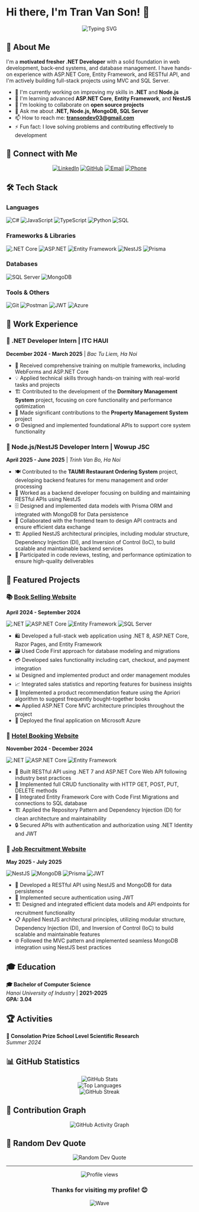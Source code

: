 # Hi there, I'm Tran Van Son! 👋

<div align="center">
  <img src="https://readme-typing-svg.herokuapp.com?font=Fira+Code&size=32&duration=2800&pause=2000&color=A9FEF7&center=true&vCenter=true&width=940&lines=Welcome+to+my+GitHub+Profile!;.NET%2FNode.js+Developer;Always+learning+new+things" alt="Typing SVG" />
</div>

## 🚀 About Me

I'm a **motivated fresher .NET Developer** with a solid foundation in web development, back-end systems, and database management. I have hands-on experience with ASP.NET Core, Entity Framework, and RESTful API, and I'm actively building full-stack projects using MVC and SQL Server.

- 🔭 I'm currently working on improving my skills in **.NET** and **Node.js**
- 🌱 I'm learning advanced **ASP.NET Core**, **Entity Framework**, and **NestJS**
- 👯 I'm looking to collaborate on **open source projects**
- 💬 Ask me about **.NET, Node.js, MongoDB, SQL Server**
- 📫 How to reach me: **transondev03@gmail.com**
- ⚡ Fun fact: I love solving problems and contributing effectively to development

## 📱 Connect with Me

<div align="center">
  
[![LinkedIn](https://img.shields.io/badge/LinkedIn-0077B5?style=for-the-badge&logo=linkedin&logoColor=white)](https://linkedin.com/in/vansonzzz)
[![GitHub](https://img.shields.io/badge/GitHub-100000?style=for-the-badge&logo=github&logoColor=white)](https://github.com/Transon54103)
[![Email](https://img.shields.io/badge/Email-D14836?style=for-the-badge&logo=gmail&logoColor=white)](mailto:transondev03@gmail.com)
[![Phone](https://img.shields.io/badge/Phone-25D366?style=for-the-badge&logo=whatsapp&logoColor=white)](tel:+84372386282)

</div>

## 🛠️ Tech Stack

### Languages

![C#](https://img.shields.io/badge/C%23-239120?style=for-the-badge&logo=c-sharp&logoColor=white)
![JavaScript](https://img.shields.io/badge/JavaScript-F7DF1E?style=for-the-badge&logo=javascript&logoColor=black)
![TypeScript](https://img.shields.io/badge/TypeScript-007ACC?style=for-the-badge&logo=typescript&logoColor=white)
![Python](https://img.shields.io/badge/Python-3776AB?style=for-the-badge&logo=python&logoColor=white)
![SQL](https://img.shields.io/badge/SQL-336791?style=for-the-badge&logo=postgresql&logoColor=white)

### Frameworks & Libraries

![.NET Core](https://img.shields.io/badge/.NET_Core-5C2D91?style=for-the-badge&logo=.net&logoColor=white)
![ASP.NET](https://img.shields.io/badge/ASP.NET-5C2D91?style=for-the-badge&logo=.net&logoColor=white)
![Entity Framework](https://img.shields.io/badge/Entity_Framework-5C2D91?style=for-the-badge&logo=.net&logoColor=white)
![NestJS](https://img.shields.io/badge/NestJS-E0234E?style=for-the-badge&logo=nestjs&logoColor=white)
![Prisma](https://img.shields.io/badge/Prisma-3982CE?style=for-the-badge&logo=Prisma&logoColor=white)

### Databases

![SQL Server](https://img.shields.io/badge/SQL_Server-CC2927?style=for-the-badge&logo=microsoft-sql-server&logoColor=white)
![MongoDB](https://img.shields.io/badge/MongoDB-4EA94B?style=for-the-badge&logo=mongodb&logoColor=white)

### Tools & Others

![Git](https://img.shields.io/badge/Git-F05032?style=for-the-badge&logo=git&logoColor=white)
![Postman](https://img.shields.io/badge/Postman-FF6C37?style=for-the-badge&logo=postman&logoColor=white)
![JWT](https://img.shields.io/badge/JWT-black?style=for-the-badge&logo=JSON%20web%20tokens)
![Azure](https://img.shields.io/badge/Microsoft_Azure-0089D0?style=for-the-badge&logo=microsoft-azure&logoColor=white)

## 💼 Work Experience

### 🔹 .NET Developer Intern | ITC HAUI

**December 2024 - March 2025** | _Bac Tu Liem, Ha Noi_

- 🚀 Received comprehensive training on multiple frameworks, including WebForms and ASP.NET Core
- 💡 Applied technical skills through hands-on training with real-world tasks and projects
- 🏗️ Contributed to the development of the **Dormitory Management System** project, focusing on core functionality and performance optimization
- 🔧 Made significant contributions to the **Property Management System** project
- ⚙️ Designed and implemented foundational APIs to support core system functionality

### 🔹 Node.js/NestJS Developer Intern | Wowup JSC

**April 2025 - June 2025** | _Trinh Van Bo, Ha Noi_

- 🍽️ Contributed to the **TAUMI Restaurant Ordering System** project, developing backend features for menu management and order processing
- 🔄 Worked as a backend developer focusing on building and maintaining RESTful APIs using NestJS
- 🗄️ Designed and implemented data models with Prisma ORM and integrated with MongoDB for Data persistence
- 👥 Collaborated with the frontend team to design API contracts and ensure efficient data exchange
- 🏗️ Applied NestJS architectural principles, including modular structure, Dependency Injection (DI), and Inversion of Control (IoC), to build scalable and maintainable backend services
- 🧪 Participated in code reviews, testing, and performance optimization to ensure high-quality deliverables

## 🎯 Featured Projects

### 📚 [Book Selling Website](https://github.com/Transon54103/BookSellingWebsite)

**April 2024 - September 2024**

![.NET](https://img.shields.io/badge/.NET_8-5C2D91?style=flat-square&logo=.net&logoColor=white)
![ASP.NET Core](https://img.shields.io/badge/ASP.NET_Core-5C2D91?style=flat-square&logo=.net&logoColor=white)
![Entity Framework](https://img.shields.io/badge/Entity_Framework-5C2D91?style=flat-square&logo=.net&logoColor=white)
![SQL Server](https://img.shields.io/badge/SQL_Server-CC2927?style=flat-square&logo=microsoft-sql-server&logoColor=white)

- 🛍️ Developed a full-stack web application using .NET 8, ASP.NET Core, Razor Pages, and Entity Framework
- 🗃️ Used Code First approach for database modeling and migrations
- 💳 Developed sales functionality including cart, checkout, and payment integration
- 📊 Designed and implemented product and order management modules
- 📈 Integrated sales statistics and reporting features for business insights
- 🤖 Implemented a product recommendation feature using the Apriori algorithm to suggest frequently bought-together books
- ☁️ Applied ASP.NET Core MVC architecture principles throughout the project
- 🚀 Deployed the final application on Microsoft Azure

### 🏨 [Hotel Booking Website](https://github.com/Transon54103/HotelBooking)

**November 2024 - December 2024**

![.NET](https://img.shields.io/badge/.NET_7-5C2D91?style=flat-square&logo=.net&logoColor=white)
![ASP.NET Core](https://img.shields.io/badge/ASP.NET_Core-5C2D91?style=flat-square&logo=.net&logoColor=white)
![Entity Framework](https://img.shields.io/badge/Entity_Framework-5C2D91?style=flat-square&logo=.net&logoColor=white)

- 🏢 Built RESTful API using .NET 7 and ASP.NET Core Web API following industry best practices
- 🔄 Implemented full CRUD functionality with HTTP GET, POST, PUT, DELETE methods
- 🔗 Integrated Entity Framework Core with Code First Migrations and connections to SQL database
- 🏗️ Applied the Repository Pattern and Dependency Injection (DI) for clean architecture and maintainability
- 🔒 Secured APIs with authentication and authorization using .NET Identity and JWT

### 💼 [Job Recruitment Website](https://github.com/Transon54103/JobRecruitment)

**May 2025 - July 2025**

![NestJS](https://img.shields.io/badge/NestJS-E0234E?style=flat-square&logo=nestjs&logoColor=white)
![MongoDB](https://img.shields.io/badge/MongoDB-4EA94B?style=flat-square&logo=mongodb&logoColor=white)
![Prisma](https://img.shields.io/badge/Prisma-3982CE?style=flat-square&logo=Prisma&logoColor=white)
![JWT](https://img.shields.io/badge/JWT-black?style=flat-square&logo=JSON%20web%20tokens)

- 🔧 Developed a RESTful API using NestJS and MongoDB for data persistence
- 🔐 Implemented secure authentication using JWT
- 🏗️ Designed and integrated efficient data models and API endpoints for recruitment functionality
- 📋 Applied NestJS architectural principles, utilizing modular structure, Dependency Injection (DI), and Inversion of Control (IoC) to build scalable and maintainable features
- 🌐 Followed the MVC pattern and implemented seamless MongoDB integration using NestJS best practices

## 🎓 Education

**🎓 Bachelor of Computer Science**  
_Hanoi University of Industry_ | **2021-2025**  
**GPA: 3.04**

## 🏆 Activities

**🔬 Consolation Prize School Level Scientific Research**  
_Summer 2024_

## 📊 GitHub Statistics

<div align="center">
  <img src="https://github-readme-stats.vercel.app/api?username=Transon54103&show_icons=true&theme=tokyonight&hide_border=true&count_private=true" alt="GitHub Stats" />
</div>

<div align="center">
  <img src="https://github-readme-stats.vercel.app/api/top-langs/?username=Transon54103&layout=compact&theme=tokyonight&hide_border=true" alt="Top Languages" />
</div>

<div align="center">
  <img src="https://github-readme-streak-stats.herokuapp.com/?user=Transon54103&theme=tokyonight&hide_border=true" alt="GitHub Streak" />
</div>

## 🐍 Contribution Graph

<div align="center">
  <img src="https://github-readme-activity-graph.vercel.app/graph?username=Transon54103&custom_title=Tran%20Van%20Son's%20GitHub%20Activity%20Graph&bg_color=0D1117&color=7c3aed&line=7c3aed&point=7c3aed&area_color=FFFFFF&title_color=FFFFFF&area=true" alt="GitHub Activity Graph" />
</div>

## 💭 Random Dev Quote

<div align="center">
  <img src="https://quotes-github-readme.vercel.app/api?type=horizontal&theme=tokyonight" alt="Random Dev Quote" />
</div>

---

<div align="center">
  <img src="https://komarev.com/ghpvc/?username=Transon54103&label=Profile%20views&color=0e75b6&style=flat" alt="Profile views" />
  
  ### Thanks for visiting my profile! 😊
  
  ![Wave](https://raw.githubusercontent.com/mayhemantt/mayhemantt/Update/svg/Bottom.svg)
</div>

